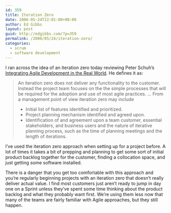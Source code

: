 ```yaml
---
id: 359
title: Iteration Zero
date: 2006-05-24T22:01:00+00:00
author: Ed Gibbs
layout: post
guid: http://edgibbs.com/?p=359
permalink: /2006/05/24/iteration-zero/
categories:
  - scrum
  - software development
---
```

I ran across the idea of an iteration zero today reviewing Peter Schuh&#8217;s [Integrating Agile Development in the Real World](http://www.peterschuh.com/index.html). He defines it as:

> An iteration zero does not deliver any functionality to the customer. Instead the project team focuses on the the simple processes that will be required for the adoption and use of most agile practices. &#8230; From a management point of view iteration zero may include
> 
>   * Initial list of features identified and prioritized.
>   * Project planning mechanism identified and agreed upon.
>   * Identification of and agreement upon a team customer, essential stakeholders, and business users and the nature of iterative planning process, such as the time of planning meetings and the length of iterations.

I&#8217;ve used the iteration zero approach when setting up for a project before. A lot of times it takes a bit of prepping and planning to get some sort of initial product backlog together for the customer, finding a collocation space, and just getting some software installed.

There is a danger that you get too comfortable with this approach and you&#8217;re regularly beginning projects with an iteration zero that doesn&#8217;t really deliver actual value. I find most customers just aren&#8217;t ready to jump in day one on a Sprint unless they&#8217;ve spent some time thinking about the product backlog and what they probably want first. We&#8217;re using them less now that many of the teams are fairly familiar with Agile approaches, but they still happen.